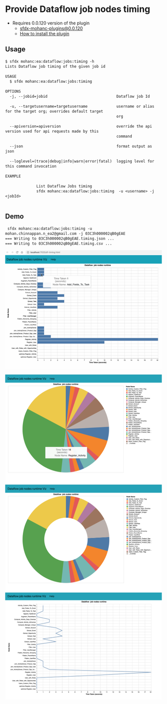 # Provide Dataflow job nodes timing

- Requires 0.0.120 version of the plugin
    - sfdx-mohanc-plugins@0.0.120
    - [How to install the plugin](https://mohan-chinnappan-n.github.io/dx/plugins.html#/1)


## Usage
```
$ sfdx mohanc:ea:dataflow:jobs:timing -h
Lists Dataflow job timing of the given job id  

USAGE
  $ sfdx mohanc:ea:dataflow:jobs:timing

OPTIONS
  -j, --jobid=jobid                               Dataflow job Id

  -u, --targetusername=targetusername             username or alias for the target org; overrides default target 
                                                  org

  --apiversion=apiversion                         override the api version used for api requests made by this 
                                                  command

  --json                                          format output as json

  --loglevel=(trace|debug|info|warn|error|fatal)  logging level for this command invocation

EXAMPLE

              List Dataflow Jobs timing
              sfdx mohanc:ea:dataflow:jobs:timing  -u <username> -j <jobId>


```

## Demo
```
 sfdx mohanc:ea:dataflow:jobs:timing -u mohan.chinnappan.n_ea2@gmail.com -j 03C3h000002qB0gEAE
=== Writing to 03C3h000002qB0gEAE.timing.json ...
=== Writing to 03C3h000002qB0gEAE.timing.csv ...
```

![timing info](img/df-timing-1.gif)

![arc-1](img/df-timing-arc-1.png)
![arc-2](img/df-timing-arc-2.png)
![line-1](img/df-timiing-line-1.png)


